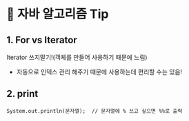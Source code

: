 # 📌 자바 알고리즘 Tip 

## 1. For vs Iterator
Iterator 쓰지말기!(객체를 만들어 사용하기 때문에 느림)
   * 자동으로 인덱스 관리 해주기 때문에 사용하는데 편리할 수는 있음!

## 2. print
```
System.out.println(문자열);  // 문자열에 % 쓰고 싶으면 %%로 출력
```   